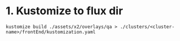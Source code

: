 # 1. Kustomize to flux dir
```vim
kustomize build ./assets/x2/overlays/qa > ./clusters/<cluster-name>/frontEnd/kustomization.yaml
```
